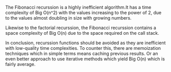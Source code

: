 The Fibonacci recurssion is a highly inefficient algorithm.It has a time complexity of Big O(n^2) with the values increasing to the power of 2, due to the values almost doubling in size with growing numbers.

Likewise to the factorial recurssion, the Fibonacci recurssion contains a space complexity of Big O(n) due to the space required on the call stack.

In conclusion, recurssion functions should be avoided as they are inefficient with low-quality time complexities. To counter this, there are memoization techniques which in simple terms means caching previous results. Or an even better approach to use iterative methods which yield Big O(n) which is fairly average. 